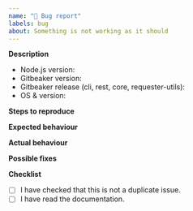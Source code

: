 ```yaml
---
name: "🐞 Bug report"
labels: bug
about: Something is not working as it should
---
```


**Description**

- Node.js version:
- Gitbeaker version:
- Gitbeaker release (cli, rest, core, requester-utils):
- OS & version:

<!-- *(Brief description of your issue here)*

(Paste any relevant logs - please use code blocks (```) to format console output,
logs, and code as it's very hard to read otherwise.) -->

**Steps to reproduce**

<!-- *(Tell us how to reproduce this issue. Please provide a working demo, you can use this template as a base)* -->

**Expected behaviour**

<!-- *(What is supposed to happen?)* -->

**Actual behaviour**

<!-- *(What happens instead?)* -->

**Possible fixes**

<!-- *(Any possible suggestions on how to fix this problem)* -->

**Checklist**
- [ ] I have checked that this is not a duplicate issue.
- [ ] I have read the documentation.
